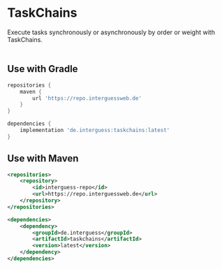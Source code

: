 # TaskChains
Execute tasks synchronously or asynchronously by order or weight with TaskChains.<br><br>

## Use with Gradle
```gradle
repositories {
    maven {
        url 'https://repo.interguessweb.de'
    }
}
```

```gradle
dependencies {
    implementation 'de.interguess:taskchains:latest'
}
```

## Use with Maven
```xml
<repositories>
    <repository>
        <id>interguess-repo</id>
        <url>https://repo.interguessweb.de</url>
    </repository>
</repositories>
```

```xml
<dependencies>
    <dependency>
        <groupId>de.interguess</groupId>
        <artifactId>taskchains</artifactId>
        <version>latest</version>
    </dependency>
</dependencies>
```
